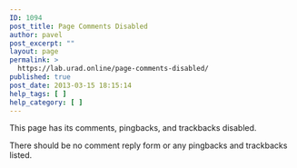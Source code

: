 ```yaml
---
ID: 1094
post_title: Page Comments Disabled
author: pavel
post_excerpt: ""
layout: page
permalink: >
  https://lab.urad.online/page-comments-disabled/
published: true
post_date: 2013-03-15 18:15:14
help_tags: [ ]
help_category: [ ]
---
```

This page has its comments, pingbacks, and trackbacks disabled.

There should be no comment reply form or any pingbacks and trackbacks listed.